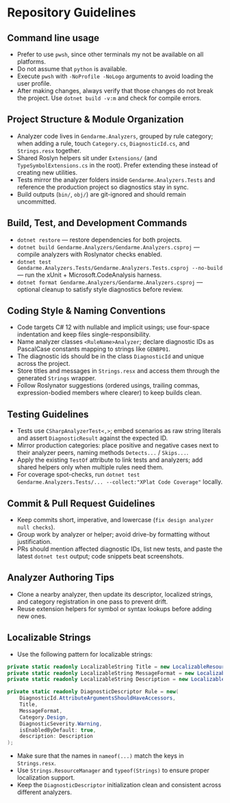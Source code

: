 # Repository Guidelines

## Command line usage
- Prefer to use `pwsh`, since other terminals my not be available on all platforms.
- Do not assume that `python` is available.
- Execute `pwsh` with `-NoProfile -NoLogo` arguments to avoid loading the user profile.
- After making changes, always verify that those changes do not break the project. Use `dotnet build -v:m` and check for compile errors.

## Project Structure & Module Organization
- Analyzer code lives in `Gendarme.Analyzers`, grouped by rule category; when adding a rule, touch `Category.cs`, `DiagnosticId.cs`, and `Strings.resx` together.
- Shared Roslyn helpers sit under `Extensions/` (and `TypeSymbolExtensions.cs` in the root). Prefer extending these instead of creating new utilities.
- Tests mirror the analyzer folders inside `Gendarme.Analyzers.Tests` and reference the production project so diagnostics stay in sync.
- Build outputs (`bin/`, `obj/`) are git-ignored and should remain uncommitted.

## Build, Test, and Development Commands
- `dotnet restore` — restore dependencies for both projects.
- `dotnet build Gendarme.Analyzers/Gendarme.Analyzers.csproj` — compile analyzers with Roslynator checks enabled.
- `dotnet test Gendarme.Analyzers.Tests/Gendarme.Analyzers.Tests.csproj --no-build` — run the xUnit + Microsoft.CodeAnalysis harness.
- `dotnet format Gendarme.Analyzers/Gendarme.Analyzers.csproj` — optional cleanup to satisfy style diagnostics before review.

## Coding Style & Naming Conventions
- Code targets C# 12 with nullable and implicit usings; use four-space indentation and keep files single-responsibility.
- Name analyzer classes `<RuleName>Analyzer`; declare diagnostic IDs as PascalCase constants mapping to strings like `GENBP01`.
- The diagnostic ids should be in the class `DiagnosticId` and unique across the project.
- Store titles and messages in `Strings.resx` and access them through the generated `Strings` wrapper.
- Follow Roslynator suggestions (ordered usings, trailing commas, expression-bodied members where clearer) to keep builds clean.

## Testing Guidelines
- Tests use `CSharpAnalyzerTest<,>`; embed scenarios as raw string literals and assert `DiagnosticResult` against the expected ID.
- Mirror production categories: place positive and negative cases next to their analyzer peers, naming methods `Detects...` / `Skips...`.
- Apply the existing `TestOf` attribute to link tests and analyzers; add shared helpers only when multiple rules need them.
- For coverage spot-checks, run `dotnet test Gendarme.Analyzers.Tests/... --collect:"XPlat Code Coverage"` locally.

## Commit & Pull Request Guidelines
- Keep commits short, imperative, and lowercase (`fix design analyzer null checks`).
- Group work by analyzer or helper; avoid drive-by formatting without justification.
- PRs should mention affected diagnostic IDs, list new tests, and paste the latest `dotnet test` output; code snippets beat screenshots.

## Analyzer Authoring Tips
- Clone a nearby analyzer, then update its descriptor, localized strings, and category registration in one pass to prevent drift.
- Reuse extension helpers for symbol or syntax lookups before adding new ones.

## Localizable Strings
- Use the following pattern for localizable strings:
```cs
private static readonly LocalizableString Title = new LocalizableResourceString(nameof(Strings.AttributeArgumentsShouldHaveAccessorsTitle), Strings.ResourceManager, typeof(Strings));
private static readonly LocalizableString MessageFormat = new LocalizableResourceString(nameof(Strings.AttributeArgumentsShouldHaveAccessorsMessage), Strings.ResourceManager, typeof(Strings));
private static readonly LocalizableString Description = new LocalizableResourceString(nameof(Strings.AttributeArgumentsShouldHaveAccessorsDescription), Strings.ResourceManager, typeof(Strings));

private static readonly DiagnosticDescriptor Rule = new(
    DiagnosticId.AttributeArgumentsShouldHaveAccessors,
    Title,
    MessageFormat,
    Category.Design,
    DiagnosticSeverity.Warning,
    isEnabledByDefault: true,
    description: Description
);
```
- Make sure that the names in `nameof(...)` match the keys in `Strings.resx`.
- Use `Strings.ResourceManager` and `typeof(Strings)` to ensure proper localization support.
- Keep the `DiagnosticDescriptor` initialization clean and consistent across different analyzers.
